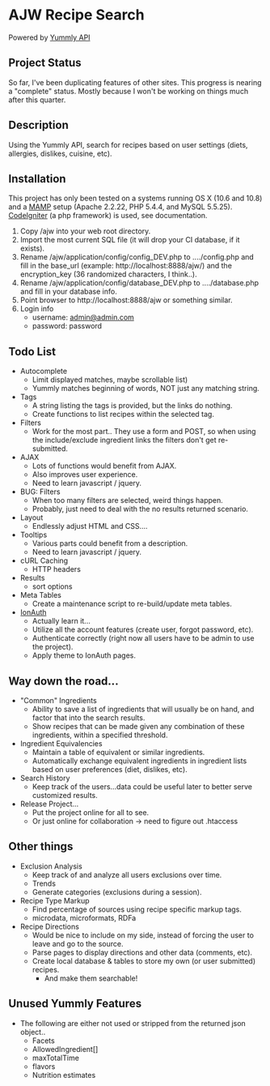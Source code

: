 # AJW Recipe Search
Powered by [Yummly API](https://developer.yummly.com)

## Project Status
So far, I've been duplicating features of other sites. This progress is nearing a "complete" status. Mostly because I won't be working on things much after this quarter.

## Description
Using the Yummly API, search for recipes based on user settings (diets, allergies, dislikes, cuisine, etc).

## Installation
This project has only been tested on a systems running OS X (10.6 and 10.8) and a [MAMP](http://mamp.info/) setup (Apache 2.2.22, PHP 5.4.4, and MySQL 5.5.25). [CodeIgniter](http://ellislab.com/codeigniter/user-guide/) (a php framework) is used, see documentation.

1. Copy /ajw into your web root directory.  
2. Import the most current SQL file (it will drop your CI database, if it exists).  
3. Rename /ajw/application/config/config_DEV.php to ..../config.php and fill in the base_url (example: http://localhost:8888/ajw/) and the encryption_key (36 randomized characters, I think..).  
4. Rename /ajw/application/config/database_DEV.php to ..../database.php and fill in your database info.  
5. Point browser to http://localhost:8888/ajw or something similar.  
6. Login info  
    * username: admin@admin.com  
    * password: password

## Todo List
* Autocomplete
    * Limit displayed matches, maybe scrollable list)
    * Yummly matches beginning of words, NOT just any matching string.
* Tags
    * A string listing the tags is provided, but the links do nothing.
    * Create functions to list recipes within the selected tag.
* Filters
    * Work for the most part.. They use a form and POST, so when using the include/exclude ingredient links the filters don't get re-submitted.
* AJAX
    * Lots of functions would benefit from AJAX.
    * Also improves user experience.
    * Need to learn javascript / jquery.
* BUG: Filters
    * When too many filters are selected, weird things happen.
    * Probably, just need to deal with the no results returned scenario.
* Layout
    * Endlessly adjust HTML and CSS....
* Tooltips
    * Various parts could benefit from a description.
    * Need to learn javascript / jquery.
* cURL Caching
    * HTTP headers
* Results
    * sort options
* Meta Tables
    * Create a maintenance script to re-build/update meta tables.
* [IonAuth](http://benedmunds.com/ion_auth/)
    * Actually learn it...
    * Utilize all the account features (create user, forgot password, etc).
    * Authenticate correctly (right now all users have to be admin to use the project).
    * Apply theme to IonAuth pages.

## Way down the road...
* "Common" Ingredients
    * Ability to save a list of ingredients that will usually be on hand, and factor that into the search results.
    * Show recipes that can be made given any combination of these ingredients, within a specified threshold.
* Ingredient Equivalencies
    * Maintain a table of equivalent or similar ingredients.
    * Automatically exchange equivalent ingredients in ingredient lists based on user preferences (diet, dislikes, etc).
* Search History
    * Keep track of the users...data could be useful later to better serve customized results.
* Release Project...
    * Put the project online for all to see.
    * Or just online for collaboration -> need to figure out .htaccess

## Other things
* Exclusion Analysis
    * Keep track of and analyze all users exclusions over time.
    * Trends
    * Generate categories (exclusions during a session).
* Recipe Type Markup
    * Find percentage of sources using recipe specific markup tags.
    * microdata, microformats, RDFa
* Recipe Directions
    * Would be nice to include on my side, instead of forcing the user to leave and go to the source.
    * Parse pages to display directions and other data (comments, etc).
    * Create local database & tables to store my own (or user submitted) recipes.
        * And make them searchable!

## Unused Yummly Features
* The following are either not used or stripped from the returned json object..
    * Facets
    * AllowedIngredient[]
    * maxTotalTime
    * flavors
    * Nutrition estimates
